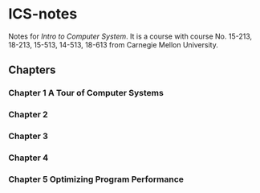 # ICS-notes
Notes for *Intro to Computer System*. It is a course with course No. 15-213, 18-213, 15-513, 14-513, 18-613 from Carnegie Mellon University.

## Chapters

### Chapter 1 A Tour of Computer Systems

### Chapter 2

### Chapter 3

### Chapter 4

### Chapter 5 Optimizing Program Performance



